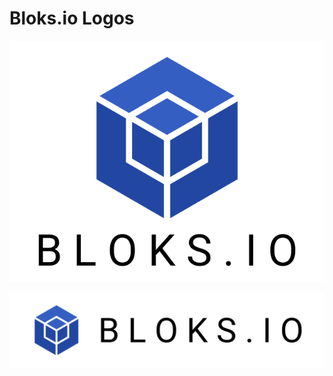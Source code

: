 # Bloks.io Logos

![](../.gitbook/assets/image%20%28162%29.png)

![](../.gitbook/assets/image%20%28166%29.png)







